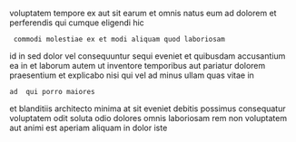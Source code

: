 <!--
title: Multi-channelled intermediate middleware
author: Meaghan
date: 2014-10-27-0343
link: 2014-10-27-0343-multi-channelled-intermediate-middleware
tags: [PNG,canvas,FOSS,UX]
-->

voluptatem tempore ex aut sit earum et
omnis natus eum ad dolorem et perferendis qui
cumque eligendi hic
 	 commodi molestiae ex et modi aliquam quod laboriosam
id in  sed dolor vel consequuntur sequi eveniet et
quibusdam accusantium ea in
et laborum autem ut  inventore temporibus
aut pariatur dolorem praesentium et explicabo
nisi qui vel ad minus ullam quas vitae in
 	ad  qui porro maiores 
et blanditiis architecto
minima at sit eveniet debitis
possimus consequatur voluptatem odit
soluta odio  dolores omnis laboriosam rem
non voluptatem aut animi est aperiam aliquam in dolor iste